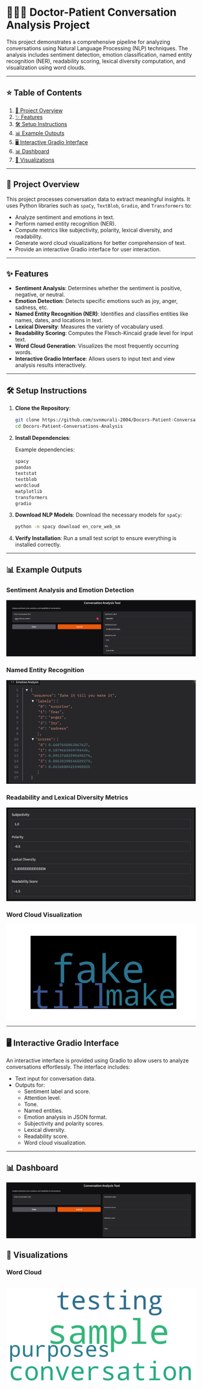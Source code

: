 
# 🧑🏻‍⚕️ Doctor-Patient Conversation Analysis Project

This project demonstrates a comprehensive pipeline for analyzing conversations using Natural Language Processing (NLP) techniques. The analysis includes sentiment detection, emotion classification, named entity recognition (NER), readability scoring, lexical diversity computation, and visualization using word clouds.

---

## ⭐ Table of Contents

1. [📖 Project Overview](#-project-overview)
2. [✨ Features](#-features)
3. [🛠️ Setup Instructions](#️-setup-instructions)
4. [📊 Example Outputs](#-example-outputs)
5. [🖥️ Interactive Gradio Interface](#️-interactive-gradio-interface)
6. [📊 Dashboard](#-dashboard)
7. [🎨 Visualizations](#-visualizations)

---

## 📖 Project Overview

This project processes conversation data to extract meaningful insights. It uses Python libraries such as `spaCy`, `TextBlob`, `Gradio`, and `Transformers` to:

- Analyze sentiment and emotions in text.
- Perform named entity recognition (NER).
- Compute metrics like subjectivity, polarity, lexical diversity, and readability.
- Generate word cloud visualizations for better comprehension of text.
- Provide an interactive Gradio interface for user interaction.

---

## ✨ Features

- **Sentiment Analysis**: Determines whether the sentiment is positive, negative, or neutral.
- **Emotion Detection**: Detects specific emotions such as joy, anger, sadness, etc.
- **Named Entity Recognition (NER)**: Identifies and classifies entities like names, dates, and locations in text.
- **Lexical Diversity**: Measures the variety of vocabulary used.
- **Readability Scoring**: Computes the Flesch-Kincaid grade level for input text.
- **Word Cloud Generation**: Visualizes the most frequently occurring words.
- **Interactive Gradio Interface**: Allows users to input text and view analysis results interactively.

---

## 🛠️ Setup Instructions

1. **Clone the Repository**:
   ```bash
   git clone https://github.com/svnmurali-2004/Docors-Patient-Conversations-Analysis
   cd Docors-Patient-Conversations-Analysis
   ```

2. **Install Dependencies**:
 

   Example dependencies:
   ```
   spacy
   pandas
   textstat
   textblob
   wordcloud
   matplotlib
   transformers
   gradio
   ```

3. **Download NLP Models**:
   Download the necessary models for `spaCy`:
   ```bash
   python -m spacy download en_core_web_sm
   ```

4. **Verify Installation**:
   Run a small test script to ensure everything is installed correctly.

---
## 📊 Example Outputs

### Sentiment Analysis and Emotion Detection
![Sentiment Example](img/ex1.png)

### Named Entity Recognition
![NER Example](img/ex1.1.png)

### Readability and Lexical Diversity Metrics
![Readability Example](img/ex1.2.png)

### Word Cloud Visualization
![Word Cloud Example](img/ex1.3.png)

---

## 🖥️ Interactive Gradio Interface

An interactive interface is provided using Gradio to allow users to analyze conversations effortlessly. The interface includes:

- Text input for conversation data.
- Outputs for:
  - Sentiment label and score.
  - Attention level.
  - Tone.
  - Named entities.
  - Emotion analysis in JSON format.
  - Subjectivity and polarity scores.
  - Lexical diversity.
  - Readability score.
  - Word cloud visualization.

---

## 📊 Dashboard

![Dashboard](img/dashboard.png)



## 🎨 Visualizations

### Word Cloud
![Word Cloud](img/wordcloud.png)
---
